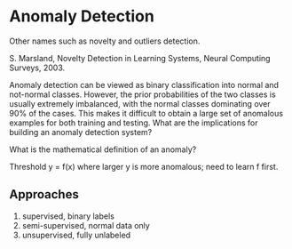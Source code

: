 # Anomaly Detection

Other names such as novelty and outliers detection.

S. Marsland, Novelty Detection in Learning Systems, Neural Computing Surveys, 2003.

Anomaly detection can be viewed as binary classification into normal and not-normal classes.  However, the prior probabilities of the two classes is usually extremely imbalanced, with the normal classes dominating over 90% of the cases.  This makes it difficult to obtain a large set of anomalous examples for both training and testing.  What are the implications for building an anomaly detection system?

What is the mathematical definition of an anomaly?

Threshold y = f(x) where larger y is more anomalous; need to learn f first.

## Approaches
  1. supervised, binary labels
  2. semi-supervised, normal data only
  3. unsupervised, fully unlabeled
